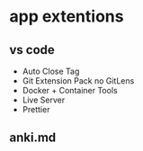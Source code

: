# app extentions
## vs code
- Auto Close Tag
- Git Extension Pack no GitLens
- Docker + Container Tools
- Live Server
- Prettier
## anki.md